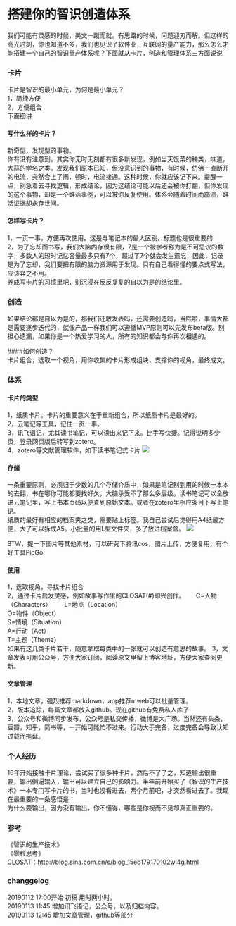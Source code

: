 # 搭建你的智识创造体系
我们可能有灵感的时候，美文一蹴而就。有思路的时候，问题迎刃而解。但这样的高光时刻，你也知道不多，我们也见识了软件业，互联网的量产能力，那么怎么才能搭建一个自己的智识量产体系呢？下面就从卡片，创造和管理体系三方面说说  

### 卡片
卡片是智识的最小单元，为何是最小单元？  
1，简捷方便  
2，方便组合  
下面细讲  

#### 写什么样的卡片？  
新奇型，发现型的事物。  
你有没有注意到，其实你无时无刻都有很多新发现，例如当天饭菜的种类，味道，大蒜的学名之类。发现我们原本已知，但没意识到的事物，有时候，仿佛一直断开的电流，突然合上了闸，顿时，电流接通。这种时候，你就应该记下来。提醒一点，别急着去寻找逻辑，形成结论，因为这结论可能以后还会被你打翻，但你发现的这个事物，却是一个鲜活事例，可以被你反复使用。体系会随着时间而崩溃，鲜活证据却永存世间。  

#### 怎样写卡片？
1，一页一事，方便再次使用。这是与笔记本的最大区别。标题也是很重要的  
2，为了忘却而书写，我们大脑内存很有限，7是一个被学者称为是不可思议的数字，多数人的短时记忆容量最多只有7个，超过了7个就会发生遗忘，因此，记录是为了忘却，我们要把有限的脑力资源用于发现。只有自己看得懂的要点式写法，应该弃之不用。  
养成写卡片的习惯里吧，别沉浸在反反复复的自以为是的结论里。  

### 创造  
如果结论都是自以为是的，那我们还敢发表吗，还需要创造吗，当然啦，事情大都是需要逐步迭代的，就像产品一样我们可以遵循MVP原则可以先发布beta版。别担心遗漏，如果你是一个热爱学习的人，所有的知识都会与你再次相遇的。
  
####如何创造？  
卡片组合，选取一个视角，用你收集的卡片形成组块，支撑你的视角，最终成文。   

### 体系
#### 卡片的类型  
1，纸质卡片。卡片的重要意义在于重新组合，所以纸质卡片是最好的。  
2，云笔记等工具，记住一页一事。  
3，讯飞语记，尤其读书笔记，可以读出来记下来。比手写快捷。记得说明多少页，登录网页版后转写到zotero。    
4，zotero等文献管理软件，如下读书笔记式卡片
![](https://duane-1258291235.cos.ap-beijing.myqcloud.com/20190112184346.png)

#### 存储  
一条重要原则，必须归于少数的几个存储介质中，如果是笔记别到用的时候一本本的去翻，书在哪你可能都要找好久，大脑承受不了那么多层级。读书笔记可以全放进云笔记里，写上书本页码以便查到原始文本。或者在zotero里相应条目下写上笔记。  
纸质的最好有相应的档案夹之类，需要贴上标签。我自己尝试后觉得用A4纸最方便，大了可以拆成A5。小批量的用L型文件夹，多了放进档案盒。
![](https://duane-1258291235.cos.ap-beijing.myqcloud.com/20190112185354.png)

BTW，提一下图片等其他素材，可以研究下腾讯cos，图片上传，方便复用，有个好工具PicGo

#### 使用  
1，选取视角，寻找卡片组合  
2，通过卡片启发灵感，例如故事写作里的CLOSAT(#)即兴创作。　　 
C=人物（Characters）　 　
L=地点（Location）  
O=物件（Object）  
S=情境（Situation）  
A=行动（Act）  
T=主题（Theme）  
如果有这几类卡片若干，随意拿取每类中的一张就可以创造有意思的故事。 
3，文章发表可用公众号，方便大家订阅，阅读原文里留上博客地址，方便大家查阅更新。  

#### 文章管理
1，本地文章，强烈推荐markdown，app推荐mweb可以批量管理。  
2，版本追踪，每篇文章都放入github。现在github有免费私人库了  
3，公众号和微博同步发布，公众号是私交传播，微博是大广场。当然还有头条，豆瓣，知乎，简书等，一开始可能忙不过来。行动大于完备，过度完备会导致认知过载而拖延。   

### 个人经历
16年开始接触卡片理论，尝试买了很多种卡片，然后不了了之，知道输出很重要，输出倒逼输入，输出可以建立自己的影响力。半年前开始买了《智识的生产技术》一本专门写卡片的书，当时也没看进去，两个月前吧，才突然看进去了。我现在最重要的一条感悟是：  
为什么要输出，因为没有输出，你不懂得，哪些是你视而不见却真正重要的。  

### 参考  
《智识的生产技术》  
《零秒思考》  
CLOSAT：http://blog.sina.com.cn/s/blog_15eb179170102wl4g.html  

### changgelog  
20190112 17:00开始 初稿 用时两小时。  
20190113 11:45 增加讯飞语记，公众号，以及归档内容。  
20190113 12:45 增加文章管理，github等部分  


